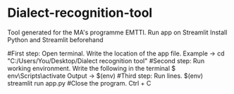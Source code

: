 # Dialect-recognition-tool
Tool generated for the MA's programme EMTTI.
Run app on Streamlit
Install Python and Streamlit beforehand

#First step: Open terminal. Write the location of the app file. 
				Example -> cd "C:/Users/You/Desktop/Dialect recognition tool"
#Second step: Run working environment. Write the following in the terminal
				$ env\Scripts\activate
				Output -> $(env)
#Third step: Run lines. 
				$(env) streamlit run app.py
#Close the program. 
				Ctrl + C
